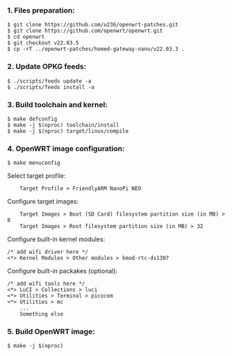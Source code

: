 ### 1. Files preparation:
```
$ git clone https://github.com/u236/openwrt-patches.git
$ git clone https://github.com/openwrt/openwrt.git
$ cd openwrt
$ git checkout v22.03.5
$ cp -rT ../openwrt-patches/homed-gateway-nano/v22.03.3 .
```

### 2. Update OPKG feeds:
```
$ ./scripts/feeds update -a
$ ./scripts/feeds install -a
```

### 3. Build toolchain and kernel:
```
$ make defconfig
$ make -j $(nproc) toolchain/install
$ make -j $(nproc) target/linux/compile
```

### 4. OpenWRT image configuration:
```
$ make menuconfig
```

Select target profile:
```
    Target Profile > FriendlyARM NanoPi NEO
```

Configure target images:
```
    Target Images > Boot (SD Card) filesystem partition size (in MB) > 8
    Target Images > Root filesystem partition size (in MB) > 32
```

Configure built-in kernel modules:
```
/* add wifi driver here */
<*> Kernel Modules > Other modules > kmod-rtc-ds1307
```

Configure built-in packakes (optional):
```
/* add wifi tools here */
<*> LuCI > Collections > luci
<*> Utilities > Terminal > picocom
<*> Utilities > mc
    ...
    Something else
```

### 5. Build OpenWRT image:
```
$ make -j $(nproc)
```
